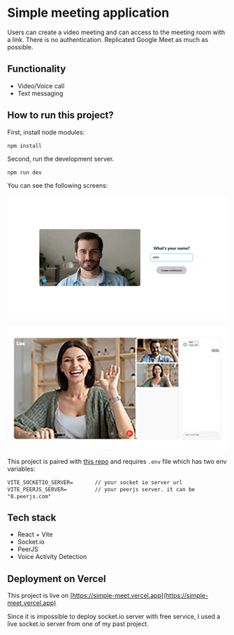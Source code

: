 # Simple meeting application

Users can create a video meeting and can access to the meeting room with a link. There is no authentication. Replicated Google Meet as much as possible.

## Functionality

* Video/Voice call
* Text messaging

## How to run this project?

First, install node modules:

```
npm install
```

Second, run the development server.

```
npm run dev
```

You can see the following screens:

![welcome](public/welcome.png)

![room](public/room.png)

This project is paired with [this repo](https://github.com/blackdevWeb3/websocket_server.git) and requires `.env` file which has two env variables:
```
VITE_SOCKETIO_SERVER=       // your socket io server url
VITE_PEERJS_SERVER=         // your peerjs server. it can be "0.peerjs.com"
```

## Tech stack

* React + Vite
* Socket.io
* PeerJS
* Voice Activity Detection

## Deployment on Vercel

This project is live on [https://simple-meet.vercel.app](https://simple-meet.vercel.app)

Since it is impossible to deploy socket.io server with free service, I used a live socket.io server from one of my past project.
